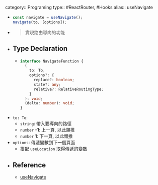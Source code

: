 category:: Programing
type:: #ReactRouter, #Hooks
alias:: useNavigate

- ```ts
  const navigate = useNavigate();
  navigate(to, [options]);
  ```
- > 實現路由導向的功能
- ## Type Declaration
	- ```typescript
	  interface NavigateFunction {
	    (
	      to: To,
	      options?: {
	        replace?: boolean;
	        state?: any;
	        relative?: RelativeRoutingType;
	      }
	    ): void;
	    (delta: number): void;
	  }
	  
	  ```
- `to: To`:
	- `string`: 帶入要導向的路徑
	- `number` **-1**: 上一頁, 以此類推
	- `number` **1**: 下一頁, 以此類推
- `options`: 傳遞變數到下一個頁面
	- 搭配 `useLocation` 取得傳遞的變數
- ## Reference
	- [useNavigate](https://reactrouter.com/en/main/hooks/use-navigate)